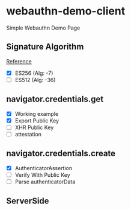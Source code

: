 # webauthn-demo-client

Simple Webauthn Demo Page

## Signature Algorithm
[Reference](https://www.iana.org/assignments/cose/cose.xhtml)

- [x] ES256 (Alg: -7)
- [ ] ES512 (Alg: -36)

## navigator.credentials.get

- [x] Working example
- [x] Export Public Key
- [ ] XHR Public Key
- [ ] attestation

## navigator.credentials.create

- [x] AuthenticatorAssertion
- [ ] Verify With Public Key
- [ ] Parse authenticatorData

## ServerSide

